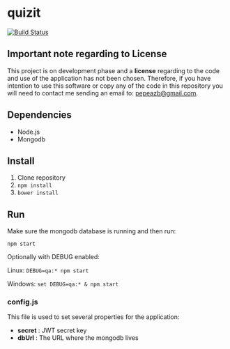 # quizit

[![Build Status](https://travis-ci.org/jose-zama/quizit.svg?branch=master)](https://travis-ci.org/jose-zama/quizit)

## Important note regarding to **License**

This project is on development phase and a **license** regarding to the code and use of the application has not been chosen. 
Therefore, if you have intention to use this software or copy any of the code in this repository you will need to contact me sending an email to: 
pepeazb@gmail.com.


## Dependencies

- Node.js
- Mongodb

## Install

1. Clone repository
2. `npm install`
3. `bower install`

## Run

Make sure the mongodb database is running and then run:

`npm start`

Optionally with DEBUG enabled:

Linux: `DEBUG=qa:* npm start`

Windows: `set DEBUG=qa:* & npm start`


### config.js

This file is used to set several properties for the application:

- **secret** : JWT secret key
- **dbUrl** : The URL where the mongodb lives
